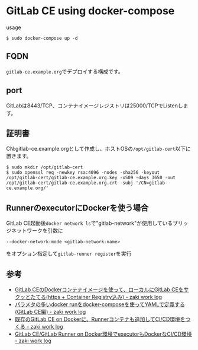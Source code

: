 # GitLab CE using docker-compose

usage

```
$ sudo docker-compose up -d
```

## FQDN

`gitlab-ce.example.org`でデプロイする構成です。

## port

GitLabは8443/TCP、コンテナイメージレジストリは25000/TCPでListenします。

## 証明書

CN:gitlab-ce.example.orgとして作成し、ホストOSの`/opt/gitlab-cert`以下に置きます。

```
$ sudo mkdir /opt/gitlab-cert
$ sudo openssl req -newkey rsa:4096 -nodes -sha256 -keyout /opt/gitlab-cert/gitlab-ce.example.org.key -x509 -days 3650 -out /opt/gitlab-cert/gitlab-ce.example.org.crt -subj '/CN=gitlab-ce.example.org/'
```

## RunnerのexecutorにDockerを使う場合

GitLab CE起動後`docker network ls`で"gitlab-network"が使用しているブリッジネットワークを引数に

`--docker-network-mode <gitlab-network-name>`

をオプション指定して`gitlab-runner register`を実行

## 参考

- [GitLab CEのDockerコンテナイメージを使って、ローカルにGitLab CEをサクッとたてる(https + Container Registry込み) - zaki work log](https://zaki-hmkc.hatenablog.com/entry/2020/01/31/083344)
- [パラメタの多いdocker runをdocker-composeを使ってYAMLで定義する(GitLab CE編) - zaki work log](https://zaki-hmkc.hatenablog.com/entry/2020/02/28/080516)
- [既存のGitLab CE on Dockerに、Runnerコンテナも追加してCI/CD環境をつくる - zaki work log](https://zaki-hmkc.hatenablog.com/entry/2020/03/13/081853)
- [GitLab CE/GitLab Runner on Docker環境でexecutorもDockerなCI/CD環境 - zaki work log](https://zaki-hmkc.hatenablog.com/entry/2020/03/14/194134)
